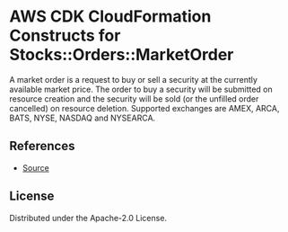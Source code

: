# AWS CDK CloudFormation Constructs for Stocks::Orders::MarketOrder

A market order is a request to buy or sell a security at the currently available market price. The order to buy a security will be submitted on resource creation and the security will be sold (or the unfilled order cancelled) on resource deletion. Supported exchanges are AMEX, ARCA, BATS, NYSE, NASDAQ and NYSEARCA.
## References
* [Source](https://github.com/iann0036/cfn-types/tree/master/stocks-orders-marketorder)
## License

Distributed under the Apache-2.0 License.